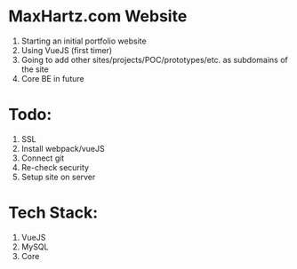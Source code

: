 # MaxHartz.com Website
1. Starting an initial portfolio website
2. Using VueJS (first timer)
3. Going to add other sites/projects/POC/prototypes/etc. as subdomains of the site
4. Core BE in future

# Todo:
1. SSL
2. Install webpack/vueJS
3. Connect git
4. Re-check security
5. Setup site on server


# Tech Stack:
1. VueJS
2. MySQL
3. Core
